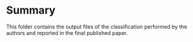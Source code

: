 # Summary 

This folder contains the output files of the classification performed by the authors and reported in the final published paper. 
